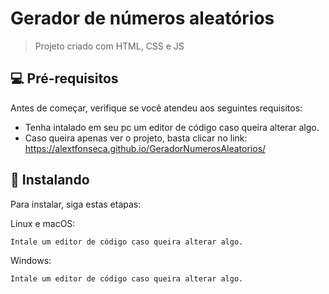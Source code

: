 # Gerador de números aleatórios

> Projeto criado com HTML, CSS e JS

## 💻 Pré-requisitos

Antes de começar, verifique se você atendeu aos seguintes requisitos:

<!---Estes são apenas requisitos de exemplo. Adicionar, duplicar ou remover conforme necessário--->

- Tenha intalado em seu pc um editor de código caso queira alterar algo.
- Caso queira apenas ver o projeto, basta clicar no link: https://alextfonseca.github.io/GeradorNumerosAleatorios/

## 🚀 Instalando

Para instalar, siga estas etapas:

Linux e macOS:

```
Intale um editor de código caso queira alterar algo.
```

Windows:

```
Intale um editor de código caso queira alterar algo.
```

